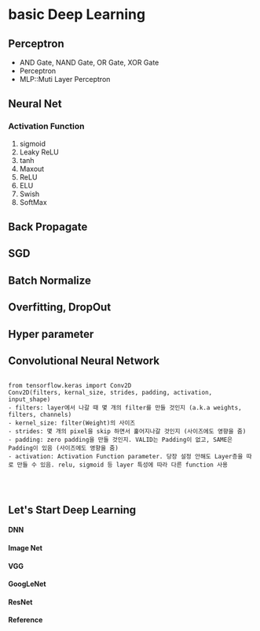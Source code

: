 # basic Deep Learning
## Perceptron
- AND Gate, NAND Gate, OR Gate, XOR Gate
- Perceptron
- MLP::Muti Layer Perceptron
## Neural Net
### Activation Function
01. sigmoid
02. Leaky ReLU
03. tanh
04. Maxout
05. ReLU
06. ELU
07. Swish
08. SoftMax
## Back Propagate
## SGD
## Batch Normalize
## Overfitting, DropOut
## Hyper parameter
## Convolutional Neural Network
<pre>
<code>
from tensorflow.keras import Conv2D
Conv2D(filters, kernal_size, strides, padding, activation, input_shape)
- filters: layer에서 나갈 때 몇 개의 filter를 만들 것인지 (a.k.a weights, filters, channels)
- kernel_size: filter(Weight)의 사이즈
- strides: 몇 개의 pixel을 skip 하면서 훑어지나갈 것인지 (사이즈에도 영향을 줌)
- padding: zero padding을 만들 것인지. VALID는 Padding이 없고, SAME은 Padding이 있음 (사이즈에도 영향을 줌)
- activation: Activation Function parameter. 당장 설정 안해도 Layer층을 따로 만들 수 있음. relu, sigmoid 등 layer 특성에 따라 다른 function 사용
</pre>
</code>


## Let's Start Deep Learning
#### DNN
#### Image Net
#### VGG
#### GoogLeNet
#### ResNet

#### Reference

